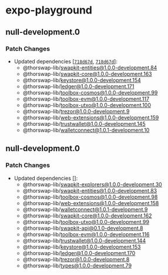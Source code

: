 # expo-playground

## null-development.0

### Patch Changes

- Updated dependencies [[`718d67d`](https://github.com/thorswap/SwapKit/commit/718d67de91cf4a2c562d8fa904ea8275d5d7c087), [`718d67d`](https://github.com/thorswap/SwapKit/commit/718d67de91cf4a2c562d8fa904ea8275d5d7c087)]:
  - @thorswap-lib/swapkit-entities@1.0.0-development.84
  - @thorswap-lib/swapkit-core@1.0.0-development.163
  - @thorswap-lib/keystore@1.0.0-development.154
  - @thorswap-lib/ledger@1.0.0-development.171
  - @thorswap-lib/toolbox-cosmos@1.0.0-development.99
  - @thorswap-lib/toolbox-evm@1.0.0-development.117
  - @thorswap-lib/toolbox-utxo@1.0.0-development.100
  - @thorswap-lib/trezor@1.0.0-development.9
  - @thorswap-lib/web-extensions@1.0.0-development.159
  - @thorswap-lib/trustwallet@1.0.0-development.145
  - @thorswap-lib/walletconnect@1.0.1-development.10

## null-development.0

### Patch Changes

- Updated dependencies []:
  - @thorswap-lib/swapkit-explorers@1.0.0-development.30
  - @thorswap-lib/swapkit-entities@1.0.0-development.83
  - @thorswap-lib/toolbox-cosmos@1.0.0-development.98
  - @thorswap-lib/web-extensions@1.0.0-development.158
  - @thorswap-lib/walletconnect@1.0.1-development.9
  - @thorswap-lib/swapkit-core@1.0.0-development.162
  - @thorswap-lib/toolbox-utxo@1.0.0-development.99
  - @thorswap-lib/swapkit-api@0.1.0-development.8
  - @thorswap-lib/toolbox-evm@1.0.0-development.116
  - @thorswap-lib/trustwallet@1.0.0-development.144
  - @thorswap-lib/keystore@1.0.0-development.153
  - @thorswap-lib/ledger@1.0.0-development.170
  - @thorswap-lib/trezor@1.0.0-development.8
  - @thorswap-lib/types@1.0.0-development.79
